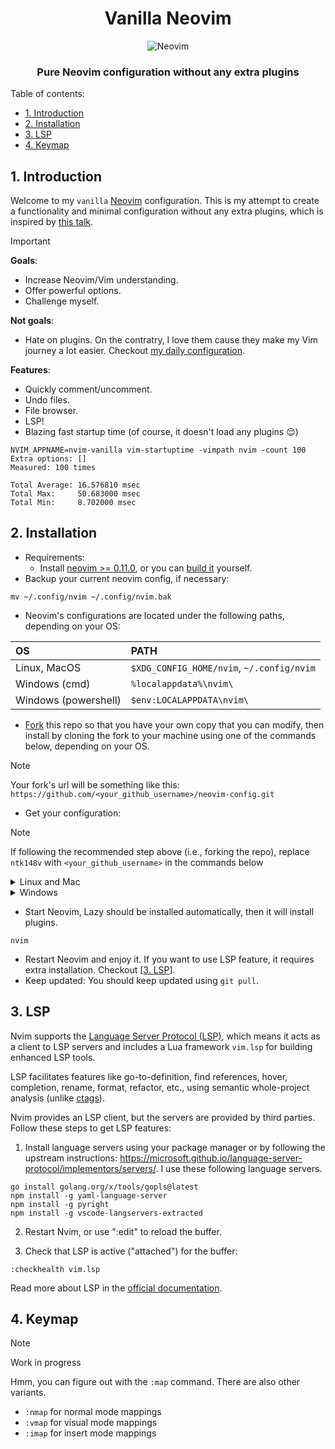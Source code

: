 <div align="center">
  <h1>Vanilla Neovim</h1>
  <img src="https://raw.githubusercontent.com/neovim/neovim.github.io/master/logos/neovim-logo-300x87.png" alt="Neovim">
  <h3>Pure Neovim configuration without any extra plugins</h3>
</div>

Table of contents:
- [1. Introduction](#1-introduction)
- [2. Installation](#2-installation)
- [3. LSP](#3-lsp)
- [4. Keymap](#4-keymap)

## 1. Introduction

Welcome to my `vanilla` [Neovim](https://github.com/neovim/neovim) configuration. This is my attempt to create a functionality and minimal configuration without any extra plugins, which is inspired by [this talk](https://youtu.be/XA2WjJbmmoM).

> [!Important]
> **Goals**:
>
> - Increase Neovim/Vim understanding.
> - Offer powerful options.
> - Challenge myself.
>
> **Not goals**:
>
> - Hate on plugins. On the contratry, I love them cause they make my Vim journey a lot easier. Checkout [my daily configuration](https://github.com/ntk148v/vanilla-neovim).

**Features**:

- Quickly comment/uncomment.
- Undo files.
- File browser.
- LSP!
- Blazing fast startup time (of course, it doesn't load any plugins :relieved:)

```shell
NVIM_APPNAME=nvim-vanilla vim-startuptime -vimpath nvim -count 100
Extra options: []
Measured: 100 times

Total Average: 16.576810 msec
Total Max:     50.683000 msec
Total Min:     8.702000 msec
```

## 2. Installation

- Requirements:
  - Install [neovim >= 0.11.0](https://github.com/neovim/neovim/wiki/Installing-Neovim#install-from-package), or you can [build it](https://github.com/neovim/neovim/wiki/Building-Neovim#) yourself.
- Backup your current neovim config, if necessary:

```shell
mv ~/.config/nvim ~/.config/nvim.bak
```

- Neovim's configurations are located under the following paths, depending on your OS:

| OS                   | PATH                                      |
| :------------------- | :---------------------------------------- |
| Linux, MacOS         | `$XDG_CONFIG_HOME/nvim`, `~/.config/nvim` |
| Windows (cmd)        | `%localappdata%\nvim\`                    |
| Windows (powershell) | `$env:LOCALAPPDATA\nvim\`                 |

- [Fork](https://docs.github.com/en/get-started/quickstart/fork-a-repo) this repo so that you have your own copy that you can modify, then install by cloning the fork to your machine using one of the commands below, depending on your OS.

> [!NOTE]
> Your fork's url will be something like this:
> `https://github.com/<your_github_username>/neovim-config.git`

- Get your configuration:

> [!NOTE]
> If following the recommended step above (i.e., forking the repo), replace
> `ntk148v` with `<your_github_username>` in the commands below

<details><summary> Linux and Mac </summary>

```shell
git clone https://github.com/ntk148v/vanilla-neovim.git "${XDG_CONFIG_HOME:-$HOME/.config}"/nvim
```

</details>

<details><summary> Windows </summary>

If you're using `cmd.exe`:

```shell
git clone https://github.com/ntk148v/vanilla-neovim.git "%localappdata%\nvim"
```

If you're using `powershell.exe`

```shell
git clone https://github.com/ntk148v/vanilla-neovim.git "${env:LOCALAPPDATA}\nvim"
```

</details>

- Start Neovim, Lazy should be installed automatically, then it will install plugins.

```shell
nvim
```

- Restart Neovim and enjoy it. If you want to use LSP feature, it requires extra installation. Checkout [[3. LSP](#3-lsp)].
- Keep updated: You should keep updated using `git pull`.

## 3. LSP

Nvim supports the [Language Server Protocol (LSP)](https://microsoft.github.io/language-server-protocol/), which means it acts as a client to LSP servers and includes a Lua framework `vim.lsp` for building enhanced LSP tools.

LSP facilitates features like go-to-definition, find references, hover, completion, rename, format, refactor, etc., using semantic whole-project analysis (unlike [ctags](https://neovim.io/doc/user/tagsrch.html#ctags)).

Nvim provides an LSP client, but the servers are provided by third parties. Follow these steps to get LSP features:

1. Install language servers using your package manager or by following the upstream instructions: <https://microsoft.github.io/language-server-protocol/implementors/servers/>. I use these following language servers.

```shell
go install golang.org/x/tools/gopls@latest
npm install -g yaml-language-server
npm install -g pyright
npm install -g vscode-langservers-extracted
```

2. Restart Nvim, or use ":edit" to reload the buffer.

3. Check that LSP is active ("attached") for the buffer:

```
:checkhealth vim.lsp
```

Read more about LSP in the [official documentation](https://neovim.io/doc/user/lsp.html).

## 4. Keymap

> [!Note]
> Work in progress

Hmm, you can figure out with the `:map` command. There are also other variants.

- `:nmap` for normal mode mappings
- `:vmap` for visual mode mappings
- `:imap` for insert mode mappings
